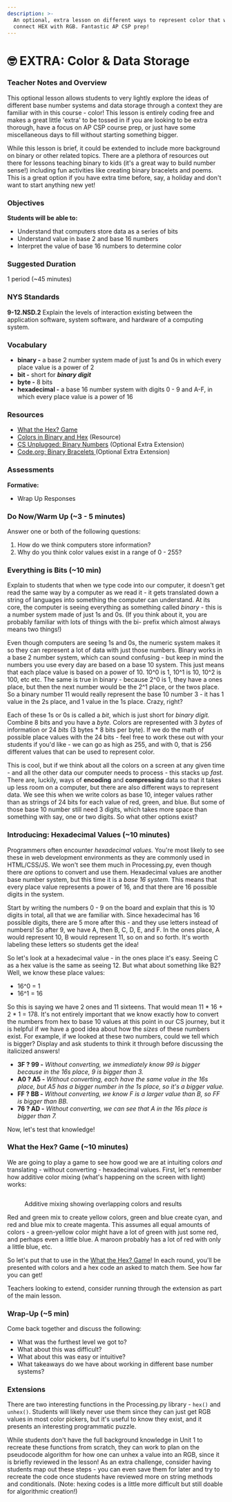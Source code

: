 ```yaml
---
description: >-
  An optional, extra lesson on different ways to represent color that will
  connect HEX with RGB. Fantastic AP CSP prep!
---
```


# 🤓 EXTRA: Color & Data Storage

### Teacher Notes and Overview

This optional lesson allows students to very lightly explore the ideas of different base number systems and data storage through a context they are familiar with in this course - color! This lesson is entirely coding free and makes a great little 'extra' to be tossed in if you are looking to be extra thorough, have a focus on AP CSP course prep, or just have some miscellaneous days to fill without starting something bigger.

While this lesson is brief, it could be extended to include more background on binary or other related topics. There are a plethora of resources out there for lessons teaching binary to kids (it's a great way to build number sense!) including fun activities like creating binary bracelets and poems.  This is a great option if you have extra time before, say, a holiday and don't want to start anything new yet!

### Objectives

**Students will be able to:**

* Understand that computers store data as a series of bits
* Understand value in base 2 and base 16 numbers
* Interpret the value of base 16 numbers to determine color

### Suggested Duration

1 period (\~45 minutes)

### NYS Standards

**9-12.NSD.2** Explain the levels of interaction existing between the application software, system software, and hardware of a computing system.

### Vocabulary

* **binary -** a base 2 number system made of just 1s and 0s in which every place value is a power of 2
* **bit -** short for _**binary digit**_
* **byte -** 8 bits
* **hexadecimal -** a base 16 number system with digits 0 - 9 and A-F, in which every place value is a power of 16

### Resources

* [What the Hex? Game](https://yizzle.com/whatthehex/)
* [Colors in Binary and Hex](https://cs.wellesley.edu/\~cs110/reading/colors-and-images-files/) (Resource)
* [CS Unplugged: Binary Numbers](https://www.csunplugged.org/en/topics/binary-numbers/) (Optional Extra Extension)
* [Code.org: Binary Bracelets ](https://code.org/curriculum/course2/14/Teacher)(Optional Extra Extension)

### Assessments

**Formative:**

* Wrap Up Responses

### Do Now/Warm Up (\~3 - 5 minutes)

Answer one or both of the following questions:

1. How do we think computers store information?
2. Why do you think color values exist in a range of 0 - 255?

### Everything is Bits (\~10 min)

Explain to students that when we type code into our computer, it doesn't get read the same way by a computer as we read it - it gets translated down a string of languages into something the computer can understand. At its core, the computer is seeing everything as something called _binary -_ this is a number system made of just 1s and 0s. (If you think about it, you are probably familiar with lots of things with the bi- prefix which almost always means two things!)

Even though computers are seeing 1s and 0s, the numeric system makes it so they can represent a lot of data with just those numbers. Binary works in a base 2 number system, which can sound confusing - but keep in mind the numbers you use every day are based on a base 10 system. This just means that each place value is based on a power of 10. 10^0 is 1, 10^1 is 10, 10^2 is 100, etc etc. The same is true in binary - because 2^0 is 1, they have a ones place, but then the next number would be the 2^1 place, or the twos place. So a binary number 11 would really represent the base 10 number 3 - it has 1 value in the 2s place, and 1 value in the 1s place. Crazy, right?

Each of these 1s or 0s is called a _bit_, which is just short for _binary digit._ Combine 8 bits and you have a _byte._ Colors are represented with 3 _bytes_ of information or 24 _bits_ (3 bytes \* 8 bits per byte). If we do the math of possible place values with the 24 bits - feel free to work these out with your students if you'd like - we can go as high as 255, and with 0, that is 256 different values that can be used to represent color.

This is cool, but if we think about all the colors on a screen at any given time - and all the other data our computer needs to process - this stacks up _fast._ There are, luckily, ways of **encoding** and **compressing** data so that it takes up less room on a computer, but there are also different ways to represent data. We see this when we write colors as base 10, integer values rather than as strings of 24 bits for each value of red, green, and blue. But some of those base 10 number still need 3 digits, which takes more space than something with say, one or two digits. So what other options exist?

### Introducing: Hexadecimal Values (\~10 minutes)

Programmers often encounter _hexadecimal values._ You're most likely to see these in web development environments as they are commonly used in HTML/CSS/JS. We won't see them much in Processing.py, even though there _are_ options to convert and use them. Hexadecimal values are another base number system, but this time it is a _base 16 system._ This means that every place value represents a power of 16, and that there are 16 possible digits in the system.

Start by writing the numbers 0 - 9 on the board and explain that this is 10 digits in total, all that we are familiar with. Since hexadecimal has 16 possible digits, there are 5 more after this - and they use letters instead of numbers! So after 9, we have A, then B, C, D, E, and F. In the ones place, A would represent 10, B would represent 11, so on and so forth. It's worth labeling these letters so students get the idea!

So let's look at a hexadecimal value - in the ones place it's easy. Seeing C as a hex value is the same as seeing 12. But what about something like B2? Well, we know these place values:

* 16^0 = 1
* 16^1 = 16

So this is saying we have 2 ones and 11 sixteens. That would mean 11 \* 16 + 2 \* 1 = 178. It's not entirely important that we know exactly how to convert the numbers from hex to base 10 values at this point in our CS journey, but it is helpful if we have a good idea about how the _sizes_ of these numbers exist. For example, if we looked at these two numbers, could we tell which is bigger? Display and ask students to think it through before discussing the italicized answers!

* **3F ? 99 -** _Without converting, we immediately know 99 is bigger because in the 16s place, 9 is bigger than 3._
* **A0 ? A5 -** _Without converting, each have the same value in the 16s place, but A5 has a bigger number in the 1s place, so it's a bigger value._
* **FF ? BB -** _Without converting, we know F is a larger value than B, so FF is bigger than BB._
* **76 ? AD -** _Without converting, we can see that A in the 16s place is bigger than 7._

Now, let's test that knowledge!

### What the Hex? Game (\~10 minutes)

We are going to play a game to see how good we are at intuiting colors _and_ translating - without converting - hexadecimal values. First, let's remember how additive color mixing (what's happening on the screen with light) works:

<figure><img src="../.gitbook/assets/image (5).png" alt=""><figcaption><p>Additive mixing showing overlapping colors and results</p></figcaption></figure>

Red and green mix to create yellow colors, green and blue create cyan, and red and blue mix to create magenta. This assumes all equal amounts of colors - a green-yellow color might have a lot of green with just some red, and perhaps even a little blue. A maroon probably has a lot of red with only a little blue, etc.

So let's put that to use in the [What the Hex? Game](https://yizzle.com/whatthehex/)! In each round, you'll be presented with colors and a hex code an asked to match them. See how far you can get!

Teachers looking to extend, consider running through the extension as part of the main lesson.

### Wrap-Up (\~5 min)

Come back together and discuss the following:

* What was the furthest level we got to?
* What about this was difficult?
* What about this was easy or intuitive?
* What takeaways do we have about working in different base number systems?

### Extensions

There are two interesting functions in the Processing.py library - `hex()` and `unhex()`. Students will likely never use them since they can just get RGB values in most color pickers, but it's useful to know they exist, and it presents an interesting programmatic puzzle.

While students don't have the full background knowledge in Unit 1 to recreate these functions from scratch, they can work to plan on the pseudocode algorithm for how one can unhex a value into an RGB, since it is briefly reviewed in the lesson! As an extra challenge, consider having students map out these steps - you can even save them for later and try to recreate the code once students have reviewed more on string methods and conditionals. (Note: hexing codes is a little more difficult but still doable for algorithmic creation!)
